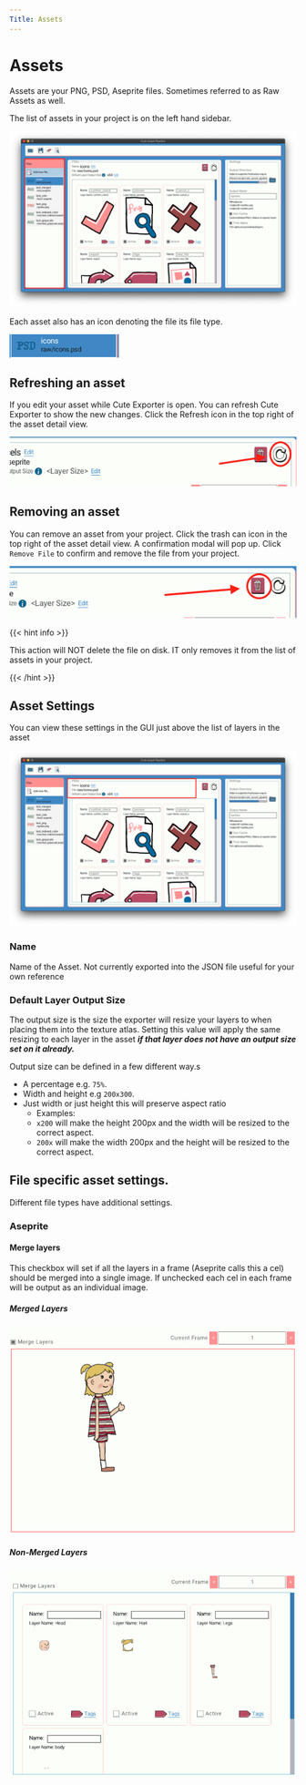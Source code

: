```yaml
---
Title: Assets
---
```


# Assets

Assets are your PNG, PSD, Aseprite files. Sometimes referred to as Raw Assets as well.

The list of assets in your project is on the left hand sidebar.

![Screenshot showing location of asset list](/docs/img/asset-list-location.png)

Each asset also has an icon denoting the file its file type.

![Screenshot showing an individual asset listing in the asset list](/docs/img/individual_asset.png)

## Refreshing an asset
If you edit your asset while Cute Exporter is open. You can refresh Cute Exporter to show the new changes. Click the Refresh icon in the top right of the asset detail view. 

![Screenshot showing the location of the refresh button](/docs/img/refresh_button_location.png)

## Removing an asset
You can remove an asset from your project. Click the trash can icon in the top right of the asset detail view. A confirmation modal will pop up. Click `Remove File` to confirm and remove the file from your project.

![Screenshot showing the location of the remove from project button](/docs/img/remove-from-project-button.png)

{{< hint info >}}

This action will NOT delete the file on disk. IT only removes it from the list of assets in your project.

{{< /hint >}}

## Asset Settings

You can view these settings in the GUI just above the list of layers in the asset

![Screenshot showing the location of the asset settings in the GUI](/docs/img/asset-settings-location.png)

### Name
Name of the Asset. Not currently exported into the JSON file useful for your own reference
### Default Layer Output Size
The output size is the size the exporter will resize your layers to when placing them into the texture atlas. Setting this value will apply the same resizing to each layer in the asset _**if that layer does not have an output size set on it already.**_

Output size can be defined in a few different way.s

* A percentage e.g. `75%`.
* Width and height e.g `200x300`.
* Just width or just height this will preserve aspect ratio 
    * Examples:
    * `x200` will make the height 200px and the width will be resized to the correct aspect.
    * `200x` will make the width 200px and the height will be resized to the correct aspect.

## File specific asset settings.
Different file types have additional settings.

### Aseprite
#### Merge layers
This checkbox will set if all the layers  in a frame (Aseprite calls this a cel) should be merged into a single image. If unchecked each cel in each frame will be output as an individual image.

##### Merged Layers

![Screenshot showing an example of merged layers](/docs/img/merged-layer-example.png)

##### Non-Merged Layers

![Screenshot showing an example of non-merged layers](/docs/img/unmerged-layer-example.png)


